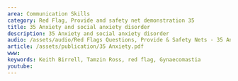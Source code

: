 ```yaml
---
area: Communication Skills
category: Red Flag, Provide and safety net demonstration 35
title: 35 Anxiety and social anxiety disorder
description: 35 Anxiety and social anxiety disorder
audio: /assets/audio/Red Flags Questions, Provide & Safety Nets - 35 Anxiety and social anxiety disorder - MQ.mp3
article: /assets/publication/35 Anxiety.pdf
www: 
keywords: Keith Birrell, Tamzin Ross, red flag, Gynaecomastia
youtube: 
--- 
```

